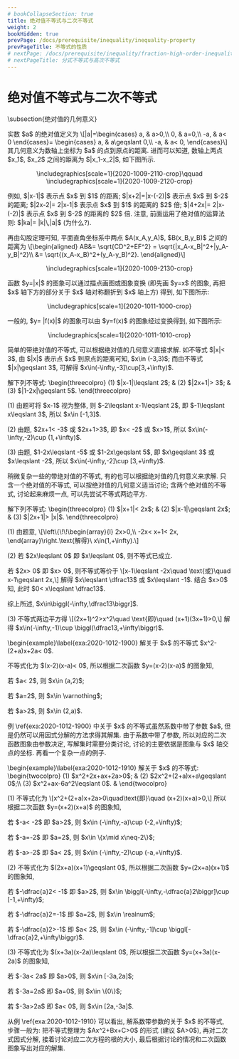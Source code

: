 ```yaml
---
# bookCollapseSection: true
title: 绝对值不等式与二次不等式
weight: 2
bookHidden: true
prevPage: /docs/prerequisite/inequality/inequality-property
prevPageTitle: 不等式的性质
# nextPage: /docs/prerequisite/inequality/fraction-high-order-inequality
# nextPageTitle: 分式不等式与高次不等式
---
```


# 绝对值不等式与二次不等式


<p>\subsection{绝对值的几何意义}
</p>
<p>实数 $a$ 的绝对值定义为
\[|a|=\begin{cases}
  a, & a>0,\\
  0, & a=0,\\
  -a, & a< 0
  \end{cases}= \begin{cases}
    a, & a\geqslant 0,\\
    -a, & a< 0,
    \end{cases}\]
其几何意义为数轴上坐标为 $a$ 的点到原点的距离. 进而可以知道, 数轴上两点 $x_1$, $x_2$ 之间的距离为 $|x_1-x_2|$, 如下图所示.
</p>
<p><center>
  \includegraphics[scale=1]{2020-1009-2110-crop}\qquad
  \includegraphics[scale=1]{2020-1009-2120-crop}
</center>
</p>
<p>例如, $|x-1|$ 表示点 $x$ 到 $1$ 的距离; $|x+2|=|x-(-2)|$ 表示点 $x$ 到 $-2$ 的距离; $|2x-2|= 2|x-1|$ 表示点 $x$ 到 $1$ 的距离的 $2$ 倍; $|4+2x|= 2|x-(-2)|$ 表示点 $x$ 到 $-2$ 的距离的 $2$ 倍. 注意, 前面运用了绝对值的运算法则: $|ka|= |k|\,|a|$ (为什么?).
</p>
<p>再由勾股定理可知, 平面直角坐标系中两点 $A(x_A,y_A)$, $B(x_B,y_B)$ 之间的距离为
\[\begin{aligned}
  AB&= \sqrt{CD^2+EF^2}
     = \sqrt{|x_A-x_B|^2+|y_A-y_B|^2}\\
    &= \sqrt{(x_A-x_B)^2+(y_A-y_B)^2}.
\end{aligned}\]
</p>
<p><center>
  \includegraphics[scale=1]{2020-1009-2130-crop}
</center>
</p>
<p>函数 $y=|x|$ 的图象可以通过描点画图或图象变换 (即先画 $y=x$ 的图象, 再把 $x$ 轴下方的部分关于 $x$ 轴对称翻折到 $x$ 轴上方) 得到, 如下图所示:
</p>
<p><center>
  \includegraphics[scale=1]{2020-1011-1000-crop}
</center>
</p>
<p>一般的, $y= |f(x)|$ 的图象可以由 $y=f(x)$ 的图象经过变换得到, 如下图所示:
</p>
<p><center>
  \includegraphics[scale=1]{2020-1011-1010-crop}
</center>
</p>
<p>简单的带绝对值的不等式, 可以根据绝对值的几何意义直接求解. 如不等式 $|x|< 3$, 由 $|x|$ 表示点 $x$ 到原点的距离可知,  $x\in (-3,3)$; 而由不等式 $|x|\geqslant 3$, 可解得 $x\in(-\infty,-3]\cup[3,+\infty)$.
</p>
<p><myexample>
<p>解下列不等式:
  \begin{threecolpro}
    (1) $|x-1|\leqslant 2$; & (2) $|2x+1|> 3$; & (3) $|1-2x|\geqslant 5$.
  \end{threecolpro}
</p>
</myexample>
<mysolution>
    <p>(1) 由题可将 $x-1$ 视为整体, 则 $-2\leqslant x-1\leqslant 2$, 即 $-1\leqslant x\leqslant 3$, 所以 $x\in [-1,3]$.
</p>
<p>(2) 由题, $2x+1< -3$ 或 $2x+1>3$, 即 $x< -2$ 或 $x>1$, 所以 $x\in(-\infty,-2)\cup (1,+\infty)$.
</p>
<p>(3) 由题, $1-2x\leqslant -5$ 或 $1-2x\geqslant 5$, 即 $x\geqslant 3$ 或 $x\leqslant -2$, 所以 $x\in(-\infty,-2]\cup [3,+\infty)$.
</p>
</mysolution>
</p>
<p>稍微复杂一些的带绝对值的不等式, 有的也可以根据绝对值的几何意义来求解. 只含一个绝对值的不等式, 可以按绝对值的几何意义适当讨论; 含两个绝对值的不等式, 讨论起来麻烦一点, 可以先尝试不等式两边平方.
</p>
<p><myexample>
<p>解下列不等式:
  \begin{threecolpro}
    (1) $|x+1|< 2x$; & (2) $|x-1|\geqslant 2x$; 
    & (3) $|2x+1|> |x|$.
  \end{threecolpro}
</p>
</myexample>
<mysolution>
    <p>(1) 由题意,
  \[\left\{\!\!\begin{array}{l}
    2x>0,\\
    -2x< x+1< 2x,
  \end{array}\right.\text{解得}\ x\in(1,+\infty).\]
</p>
<p>(2) 若 $2x\leqslant 0$ 即 $x\leqslant 0$, 则不等式已成立. 
</p>
<p>若 $2x> 0$ 即 $x> 0$, 则不等式等价于 
  \[x-1\leqslant -2x\quad \text{或}\quad x-1\geqslant 2x,\]
  解得 $x\leqslant \dfrac13$ 或 $x\leqslant -1$. 结合 $x>0$ 知, 此时 $0< x\leqslant \dfrac13$. 
</p>
<p>综上所述, $x\in\biggl(-\infty,\dfrac13\biggr]$.
</p>
<p>(3) 不等式两边平方得 
  \[(2x+1)^2>x^2\quad \text{即}\quad (x+1)(3x+1)>0,\]
  解得 $x\in(-\infty,-1)\cup \biggl(\dfrac13,+\infty\biggr)$.
</p>
</mysolution>

<p>\begin{example}\label{exa:2020-1012-1900}
  解关于 $x$ 的不等式 $x^2-(2+a)x+2a< 0$.
</p>
</myexample>
<mysolution>
    <p>不等式化为 $(x-2)(x-a)< 0$, 所以根据二次函数 $y=(x-2)(x-a)$ 的图象知,
</p>
<p>若 $a< 2$, 则 $x\in (a,2)$; 
</p>
<p>若 $a=2$, 则 $x\in \varnothing$; 
</p>
<p>若 $a>2$, 则 $x\in (2,a)$.
</p>
</mysolution>
</p>
<p>例 \ref{exa:2020-1012-1900} 中关于 $x$ 的不等式虽然系数中带了参数 $a$, 但是仍然可以用因式分解的方法求得其解集. 由于系数中带了参数, 所以对应的二次函数图象由参数决定, 写解集时需要分类讨论, 讨论的主要依据是图象与 $x$ 轴交点的坐标. 再看一个复杂一点的例子.
</p>
<p>\begin{example}\label{exa:2020-1012-1910} 
  解关于 $x$ 的不等式:
  \begin{twocolpro}
    (1) $x^2+2x+ax+2a>0$; & (2) $2x^2+(2+a)x+a\geqslant 0$;\\ 
    (3) $x^2+ax-6a^2\leqslant 0$. &
  \end{twocolpro}
</p>
</myexample>
<mysolution>
    <p>(1) 不等式化为 
  \[x^2+(2+a)x+2a>0\quad\text{即}\quad (x+2)(x+a)>0,\]
  所以根据二次函数 $y=(x+2)(x+a)$ 的图象知, 
</p>
<p>若 $-a< -2$ 即 $a>2$, 则 $x\in (-\infty,-a)\cup (-2,+\infty)$; 
</p>
<p>若 $-a=-2$ 即 $a=2$, 则 $x\in \{x\mid x\neq-2\}$; 
</p>
<p>若 $-a>-2$ 即 $a< 2$, 则 $x\in (-\infty,-2)\cup (-a,+\infty)$.
</p>
<p>(2) 不等式化为 $(2x+a)(x+1)\geqslant 0$, 所以根据二次函数 $y=(2x+a)(x+1)$ 的图象知, 
</p>
<p>若 $-\dfrac{a}2< -1$ 即 $a>2$, 则 $x\in \biggl(-\infty,-\dfrac{a}2\biggr]\cup [-1,+\infty)$; 
</p>
<p>若 $-\dfrac{a}2=-1$ 即 $a=2$, 则 $x\in \realnum$; 
</p>
<p>若 $-\dfrac{a}2>-1$ 即 $a< 2$, 则 $x\in (-\infty,-1]\cup \biggl[-\dfrac{a}2,+\infty\biggr)$.
</p>
<p>(3) 不等式化为 $(x+3a)(x-2a)\leqslant 0$, 所以根据二次函数 $y=(x+3a)(x-2a)$ 的图象知, 
</p>
<p>若 $-3a< 2a$ 即 $a>0$, 则 $x\in [-3a,2a]$; 
</p>
<p>若 $-3a=2a$ 即 $a=0$, 则 $x\in \{0\}$; 
</p>
<p>若 $-3a>2a$ 即 $a< 0$, 则 $x\in [2a,-3a]$.
</p>
</mysolution>
</p>
<p>从例 \ref{exa:2020-1012-1910} 可以看出, 解系数带参数的关于 $x$ 的不等式, 步骤一般为: 把不等式整理为 $Ax^2+Bx+C>0$ 的形式 (建议 $A>0$), 再对二次式因式分解, 接着讨论对应二次方程的根的大小, 最后根据讨论的情况和二次函数图象写出对应的解集. 
</p>

